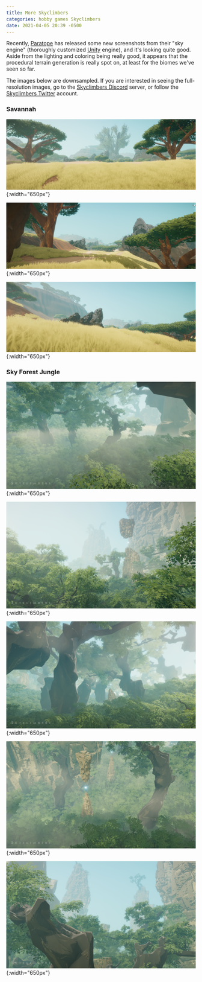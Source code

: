 ```yaml
---
title: More Skyclimbers
categories: hobby games Skyclimbers
date: 2021-04-05 20:39 -0500
---
```

Recently, [Paratope](https://www.paratope.co) has released some new screenshots from their "sky engine" (thoroughly customized [Unity](https://www.unity.com) engine), and it's looking quite good. Aside from the lighting and coloring being really good, it appears that the procedural terrain generation is really spot on, at least for the biomes we've seen so far.

The images below are downsampled. If you are interested in seeing the full-resolution images, go to the [Skyclimbers Discord](https://discord.gg/3JSVatNVFV) server, or follow the [Skyclimbers Twitter](https://twitter.com/playskyclimbers) account.

### Savannah
![Savannah 1](/assets/images/savannah_1_sm.png){:width="650px"}

![Savannah 2](/assets/images/savannah_2_sm.png){:width="650px"}

![Savannah 3](/assets/images/savannah_3_sm.png){:width="650px"}

### Sky Forest Jungle
![Sky Forest Jungle 1](/assets/images/Sky_Forest_Jungle_1_sm.png){:width="650px"}

![Sky Forest Jungle 2](/assets/images/Sky_Forest_Jungle_2_sm.png){:width="650px"}

![Sky Forest Jungle 3](/assets/images/Sky_Forest_Jungle_3_sm.png){:width="650px"}

![Sky Forest Jungle 4](/assets/images/Sky_Forest_Jungle_4_sm.png){:width="650px"}

![Sky Forest Jungle 5](/assets/images/Sky_Forest_Jungle_5_sm.png){:width="650px"}